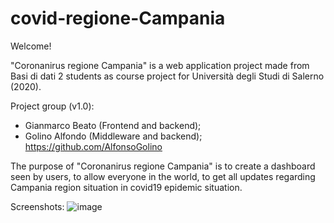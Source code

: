 # covid-regione-Campania

Welcome!

"Coronanirus regione Campania" is a web application project made from Basi di dati 2 students as course project for Università degli Studi di Salerno (2020).

Project group (v1.0):
- Gianmarco Beato (Frontend and backend);
- Golino Alfondo (Middleware and backend); https://github.com/AlfonsoGolino

The purpose of "Coronanirus regione Campania" is to create a dashboard seen by users, to allow everyone in the world, to get all updates regarding Campania region situation in covid19 epidemic situation.

Screenshots:
![image](https://imgur.com/a/m3WGEh8)
